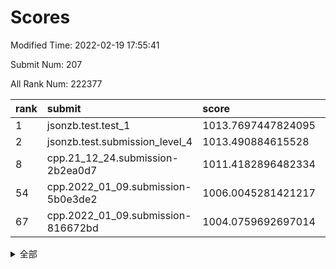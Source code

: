# Scores

Modified Time: 2022-02-19 17:55:41

Submit Num: 207

All Rank Num: 222377

| rank |               submit               |       score        |       sigma        | pk_num |
| :--- | :--------------------------------- | :----------------- | :----------------- | :----- |
| 1    | jsonzb.test.test_1                 | 1013.7697447824095 | 0.8134958170965703 | 4297   |
| 2    | jsonzb.test.submission_level_4     | 1013.490884615528  | 0.7998815144169483 | 4295   |
| 8    | cpp.21_12_24.submission-2b2ea0d7   | 1011.4182896482334 | 0.7975127854007424 | 4295   |
| 54   | cpp.2022_01_09.submission-5b0e3de2 | 1006.0045281421217 | 0.7162681911870613 | 4295   |
| 67   | cpp.2022_01_09.submission-816672bd | 1004.0759692697014 | 0.7102373906638189 | 4297   |


<details>
<summary>全部</summary>

| rank |                 submit                 |       score        |       sigma        | pk_num |
| :--- | :------------------------------------- | :----------------- | :----------------- | :----- |
| 1    | jsonzb.test.test_1                     | 1013.7697447824095 | 0.8134958170965703 | 4297   |
| 2    | jsonzb.test.submission_level_4         | 1013.490884615528  | 0.7998815144169483 | 4295   |
| 3    | gobigger.level_3.submission_level_3_4  | 1012.7132060452786 | 0.785032981882801  | 4298   |
| 4    | gobigger.level_3.submission_level_3_32 | 1012.0601209206272 | 0.7634991597222621 | 4295   |
| 5    | gobigger.level_3.submission_level_3_25 | 1011.6301704647486 | 0.7817534656000461 | 4298   |
| 6    | gobigger.level_3.submission_level_3_2  | 1011.5198294100161 | 0.7866387054449919 | 4302   |
| 7    | gobigger.level_3.submission_level_3_48 | 1011.5127837021131 | 0.7797690228032648 | 4293   |
| 8    | cpp.21_12_24.submission-2b2ea0d7       | 1011.4182896482334 | 0.7975127854007424 | 4295   |
| 9    | gobigger.level_3.submission_level_3_44 | 1011.2974039601581 | 0.7701251738151201 | 4299   |
| 10   | gobigger.level_3.submission_level_3_1  | 1011.2545936258762 | 0.7759106866928127 | 4301   |
| 11   | gobigger.level_3.submission_level_3_12 | 1010.9862373848846 | 0.7575294481537443 | 4295   |
| 12   | gobigger.level_3.submission_level_3_23 | 1010.9490551661931 | 0.7525621249318128 | 4300   |
| 13   | gobigger.level_3.submission_level_3_22 | 1010.7057425807012 | 0.7510213618511309 | 4300   |
| 14   | gobigger.level_3.submission_level_3_10 | 1010.6256993874423 | 0.739255355614743  | 4302   |
| 15   | gobigger.level_3.submission_level_3_33 | 1010.6141964733192 | 0.7624135503309589 | 4291   |
| 16   | gobigger.level_3.submission_level_3_34 | 1010.6038264768513 | 0.7561821028266933 | 4300   |
| 17   | gobigger.level_3.submission_level_3_35 | 1010.5709424757557 | 0.7634889426929955 | 4297   |
| 18   | gobigger.level_3.submission_level_3_8  | 1010.3602232963033 | 0.7615251586131286 | 4299   |
| 19   | gobigger.level_3.submission_level_3_27 | 1010.3103128813984 | 0.760676389202993  | 4295   |
| 20   | gobigger.level_3.submission_level_3_37 | 1010.264217176012  | 0.7470125478513492 | 4296   |
| 21   | gobigger.level_3.submission_level_3_38 | 1010.19764887656   | 0.7472901089492685 | 4293   |
| 22   | gobigger.level_3.submission_level_3_21 | 1010.1580236880399 | 0.7567604980930616 | 4296   |
| 23   | gobigger.level_3.submission_level_3_11 | 1010.1555573418101 | 0.7464953088671958 | 4295   |
| 24   | gobigger.level_3.submission_level_3_0  | 1010.1248124375721 | 0.7512393017229538 | 4296   |
| 25   | gobigger.level_3.submission_level_3_36 | 1010.1194246591903 | 0.7431366315360511 | 4303   |
| 26   | gobigger.level_3.submission_level_3_15 | 1010.1078805327207 | 0.7569818482073228 | 4296   |
| 27   | gobigger.level_3.submission_level_3_19 | 1010.0869184083537 | 0.7776723896230912 | 4300   |
| 28   | gobigger.level_3.submission_level_3_7  | 1010.0064857895719 | 0.7712321858578941 | 4297   |
| 29   | gobigger.level_3.submission_level_3_5  | 1009.9902312291435 | 0.7655722625574855 | 4302   |
| 30   | gobigger.level_3.submission_level_3_31 | 1009.9633363255348 | 0.7747689974405783 | 4298   |
| 31   | gobigger.level_3.submission_level_3_40 | 1009.9530355615469 | 0.7606170612471966 | 4298   |
| 32   | gobigger.level_3.submission_level_3_9  | 1009.9274486678403 | 0.7612465958667586 | 4297   |
| 33   | gobigger.level_3.submission_level_3_42 | 1009.9136099005302 | 0.745581394524617  | 4296   |
| 34   | gobigger.level_3.submission_level_3_47 | 1009.8126751165495 | 0.7604623492294398 | 4294   |
| 35   | gobigger.level_3.submission_level_3_28 | 1009.7151363845347 | 0.7682572804624757 | 4298   |
| 36   | gobigger.level_3.submission_level_3_39 | 1009.7010921765437 | 0.7616296714947146 | 4301   |
| 37   | gobigger.level_3.submission_level_3_13 | 1009.5819115061756 | 0.7563245656493746 | 4294   |
| 38   | gobigger.level_3.submission_level_3_18 | 1009.4848587614921 | 0.7425480550162484 | 4300   |
| 39   | gobigger.level_3.submission_level_3_46 | 1009.4623822657068 | 0.7434772007010628 | 4297   |
| 40   | gobigger.level_3.submission_level_3_16 | 1009.4340089962554 | 0.7601247786469362 | 4291   |
| 41   | gobigger.level_3.submission_level_3_14 | 1009.2664791788815 | 0.7528005062455155 | 4296   |
| 42   | gobigger.level_3.submission_level_3_3  | 1009.2513503910928 | 0.7692088722381136 | 4298   |
| 43   | gobigger.level_3.submission_level_3_6  | 1009.217843355729  | 0.750938772696469  | 4298   |
| 44   | gobigger.level_3.submission_level_3_30 | 1009.1933038572722 | 0.7521759719378593 | 4302   |
| 45   | gobigger.level_3.submission_level_3_29 | 1009.1538274258139 | 0.7405683900249472 | 4299   |
| 46   | gobigger.level_3.submission_level_3_20 | 1009.1011865542583 | 0.7497832524765755 | 4297   |
| 47   | gobigger.level_3.submission_level_3_45 | 1009.099423063681  | 0.7469178979355817 | 4296   |
| 48   | gobigger.level_3.submission_level_3_43 | 1008.9671352904492 | 0.7479860296829545 | 4295   |
| 49   | gobigger.level_3.submission_level_3_17 | 1008.9670111381283 | 0.7285342634475794 | 4291   |
| 50   | gobigger.level_3.submission_level_3_49 | 1008.6940782266669 | 0.7439881449035184 | 4300   |
| 51   | gobigger.level_3.submission_level_3_41 | 1008.3056491482727 | 0.7530818550370633 | 4296   |
| 52   | gobigger.level_3.submission_level_3_24 | 1008.1532201548584 | 0.7751214851747231 | 4290   |
| 53   | gobigger.level_3.submission_level_3_26 | 1008.1335098380183 | 0.7477496170192703 | 4299   |
| 54   | cpp.2022_01_09.submission-5b0e3de2     | 1006.0045281421217 | 0.7162681911870613 | 4295   |
| 55   | gobigger.level_1.submission_level_1_29 | 1005.1700579090373 | 0.7160651205011312 | 4295   |
| 56   | gobigger.level_1.submission_level_1_36 | 1004.7117870127291 | 0.7196027872543399 | 4293   |
| 57   | gobigger.level_1.submission_level_1_23 | 1004.4949549394161 | 0.7191475164867909 | 4298   |
| 58   | gobigger.level_1.submission_level_1_7  | 1004.4601107374036 | 0.7223711972803293 | 4299   |
| 59   | gobigger.level_1.submission_level_1_15 | 1004.364343763954  | 0.7275128740307827 | 4295   |
| 60   | gobigger.level_1.submission_level_1_22 | 1004.3073881887912 | 0.7278826322749331 | 4299   |
| 61   | gobigger.level_1.submission_level_1_8  | 1004.303484222559  | 0.7027014132690873 | 4294   |
| 62   | gobigger.level_1.submission_level_1_33 | 1004.2777719754197 | 0.7061871569070781 | 4294   |
| 63   | gobigger.level_1.submission_level_1_24 | 1004.2589554253977 | 0.7230916550565989 | 4300   |
| 64   | gobigger.level_1.submission_level_1_34 | 1004.2043778594993 | 0.7240939937650385 | 4296   |
| 65   | gobigger.level_1.submission_level_1_44 | 1004.1759581190584 | 0.7253987478812627 | 4297   |
| 66   | gobigger.level_1.submission_level_1_17 | 1004.102145052134  | 0.7242386975272832 | 4295   |
| 67   | cpp.2022_01_09.submission-816672bd     | 1004.0759692697014 | 0.7102373906638189 | 4297   |
| 68   | gobigger.level_1.submission_level_1_48 | 1004.0471319874046 | 0.719943569303135  | 4297   |
| 69   | gobigger.level_1.submission_level_1_38 | 1003.87142691274   | 0.7107347089940605 | 4298   |
| 70   | gobigger.level_1.submission_level_1_0  | 1003.7608918607843 | 0.7273551157012511 | 4295   |
| 71   | gobigger.level_1.submission_level_1_21 | 1003.7186370699809 | 0.7165131773665353 | 4298   |
| 72   | gobigger.level_1.submission_level_1_40 | 1003.7141955225458 | 0.7199014002629034 | 4303   |
| 73   | gobigger.level_1.submission_level_1_18 | 1003.6705145143133 | 0.7174081322074625 | 4302   |
| 74   | gobigger.level_1.submission_level_1_13 | 1003.6176142317896 | 0.7125946515209653 | 4300   |
| 75   | gobigger.level_1.submission_level_1_31 | 1003.5425746441615 | 0.7287259248205795 | 4298   |
| 76   | gobigger.level_1.submission_level_1_14 | 1003.541104441664  | 0.7275001577293763 | 4295   |
| 77   | gobigger.level_1.submission_level_1_28 | 1003.536358271614  | 0.7142275851331398 | 4301   |
| 78   | gobigger.level_1.submission_level_1_49 | 1003.5237429223454 | 0.7106276671130327 | 4296   |
| 79   | gobigger.level_1.submission_level_1_42 | 1003.4815201723599 | 0.7128608430651947 | 4296   |
| 80   | gobigger.level_1.submission_level_1_45 | 1003.388181449204  | 0.7173020288057393 | 4293   |
| 81   | gobigger.level_1.submission_level_1_26 | 1003.3127894039026 | 0.7161649972600626 | 4302   |
| 82   | gobigger.level_1.submission_level_1_47 | 1003.2299285659037 | 0.718911842750665  | 4300   |
| 83   | gobigger.level_1.submission_level_1_25 | 1003.1381454902819 | 0.7090012220914532 | 4301   |
| 84   | gobigger.level_1.submission_level_1_35 | 1003.132352429581  | 0.7182519709638944 | 4297   |
| 85   | gobigger.level_1.submission_level_1_39 | 1003.1211320625516 | 0.7139223431800762 | 4294   |
| 86   | gobigger.level_1.submission_level_1_20 | 1003.0857324841193 | 0.7100530178568909 | 4300   |
| 87   | gobigger.level_1.submission_level_1_5  | 1003.0403485462894 | 0.7246175652028563 | 4296   |
| 88   | gobigger.level_1.submission_level_1_43 | 1002.9856910821479 | 0.7152477720357933 | 4289   |
| 89   | gobigger.level_1.submission_level_1_32 | 1002.9032162675059 | 0.7067445734129546 | 4298   |
| 90   | gobigger.level_1.submission_level_1_37 | 1002.8694660620954 | 0.6995549627382065 | 4295   |
| 91   | gobigger.level_1.submission_level_1_30 | 1002.862033837352  | 0.7107728414451806 | 4300   |
| 92   | gobigger.level_1.submission_level_1_41 | 1002.795195091538  | 0.7122611051185185 | 4296   |
| 93   | gobigger.level_1.submission_level_1_16 | 1002.693533109409  | 0.7121830348203853 | 4297   |
| 94   | gobigger.level_1.submission_level_1_6  | 1002.5822620917143 | 0.7153762988145782 | 4298   |
| 95   | gobigger.level_1.submission_level_1_3  | 1002.5655716116698 | 0.70694835953403   | 4302   |
| 96   | gobigger.level_1.submission_level_1_1  | 1002.4654580924574 | 0.7221339375205926 | 4296   |
| 97   | gobigger.level_1.submission_level_1_11 | 1002.3896329602221 | 0.7167648260915697 | 4302   |
| 98   | gobigger.level_1.submission_level_1_9  | 1002.3847992327352 | 0.7221204986503731 | 4301   |
| 99   | gobigger.level_1.submission_level_1_27 | 1002.3607938059824 | 0.7200942457815646 | 4300   |
| 100  | gobigger.level_1.submission_level_1_2  | 1002.3575018850122 | 0.7125393783137212 | 4293   |
| 101  | gobigger.level_1.submission_level_1_12 | 1002.2448428281314 | 0.7128701875186341 | 4299   |
| 102  | gobigger.level_1.submission_level_1_10 | 1001.9962598294525 | 0.7156840947998719 | 4295   |
| 103  | gobigger.level_1.submission_level_1_46 | 1001.9669620430375 | 0.7111574566121747 | 4295   |
| 104  | gobigger.level_1.submission_level_1_19 | 1001.7187104483495 | 0.7084860271752058 | 4295   |
| 105  | gobigger.level_1.submission_level_1_4  | 1001.137779403831  | 0.7092793992767785 | 4294   |
| 106  | gobigger.random.submission_random_41   | 997.3973825976535  | 0.7062584306947919 | 4292   |
| 107  | gobigger.random.submission_random_42   | 997.3317534593824  | 0.7150001922828311 | 4299   |
| 108  | gobigger.random.submission_random_40   | 997.2019937633921  | 0.7059226148012429 | 4301   |
| 109  | gobigger.random.submission_random_6    | 997.0802404459006  | 0.7109032428374575 | 4299   |
| 110  | gobigger.random.submission_random_36   | 997.0679579679654  | 0.7208499607849131 | 4293   |
| 111  | gobigger.random.submission_random_48   | 996.9530005232385  | 0.7225085652149054 | 4295   |
| 112  | gobigger.random.submission_random_10   | 996.888450611379   | 0.7096872369025427 | 4293   |
| 113  | gobigger.random.submission_random_44   | 996.8830814075453  | 0.7060763098189575 | 4302   |
| 114  | gobigger.random.submission_random_34   | 996.7956937185027  | 0.7172037781902451 | 4295   |
| 115  | gobigger.random.submission_random_37   | 996.6918007674059  | 0.7210980495448359 | 4297   |
| 116  | gobigger.random.submission_random_28   | 996.6545581339126  | 0.7200510491289275 | 4297   |
| 117  | gobigger.random.submission_random_21   | 996.6516843899713  | 0.69338915632537   | 4296   |
| 118  | gobigger.random.submission_random_47   | 996.6019216531255  | 0.7038842248780919 | 4293   |
| 119  | gobigger.random.submission_random_17   | 996.5994105680352  | 0.6967425912840919 | 4297   |
| 120  | gobigger.random.submission_random_23   | 996.5386342083923  | 0.7013180280794576 | 4293   |
| 121  | gobigger.random.submission_random_5    | 996.4554748027062  | 0.7166015230830607 | 4299   |
| 122  | gobigger.random.submission_random_38   | 996.3273595538902  | 0.7030860804793994 | 4296   |
| 123  | gobigger.random.submission_random_14   | 996.2830656302948  | 0.7002835820015781 | 4288   |
| 124  | gobigger.random.submission_random_12   | 996.2572179767001  | 0.7100245819070237 | 4297   |
| 125  | gobigger.random.submission_random_4    | 996.2476311448783  | 0.7201562124070566 | 4293   |
| 126  | gobigger.random.submission_random_35   | 996.2456934505659  | 0.7104544185277171 | 4303   |
| 127  | gobigger.random.submission_random_24   | 996.1412381334545  | 0.708179433337551  | 4298   |
| 128  | gobigger.random.submission_random_3    | 996.1124205603335  | 0.7110627390525449 | 4296   |
| 129  | gobigger.random.submission_random_46   | 996.0945263412348  | 0.7110650199307693 | 4302   |
| 130  | gobigger.random.submission_random_2    | 995.9298321229201  | 0.7210297406552103 | 4297   |
| 131  | gobigger.random.submission_random_16   | 995.8124868066853  | 0.724420916957906  | 4297   |
| 132  | gobigger.random.submission_random_19   | 995.7498724174895  | 0.7216846793883569 | 4300   |
| 133  | gobigger.random.submission_random_49   | 995.7375943741562  | 0.7123384369447636 | 4301   |
| 134  | gobigger.random.submission_random_27   | 995.677502468319   | 0.7118563132383711 | 4300   |
| 135  | gobigger.random.submission_random_30   | 995.6314401060675  | 0.7116932974580754 | 4299   |
| 136  | gobigger.random.submission_random_7    | 995.6074448496443  | 0.7175088243304193 | 4298   |
| 137  | gobigger.random.submission_random_13   | 995.4914593049162  | 0.7193344984957856 | 4298   |
| 138  | gobigger.random.submission_random_22   | 995.4865565008437  | 0.7060934296507724 | 4297   |
| 139  | gobigger.random.submission_random_15   | 995.4660023065602  | 0.7093830717781969 | 4295   |
| 140  | gobigger.random.submission_random_20   | 995.449337292384   | 0.739049971465951  | 4297   |
| 141  | gobigger.random.submission_random_33   | 995.4442539798273  | 0.7186931713875769 | 4299   |
| 142  | gobigger.random.submission_random_43   | 995.4040015181162  | 0.7131823859358477 | 4297   |
| 143  | gobigger.random.submission_random_9    | 995.282471229044   | 0.7105455304183919 | 4296   |
| 144  | gobigger.random.submission_random_25   | 995.2752807008562  | 0.713215437429157  | 4296   |
| 145  | gobigger.random.submission_random_31   | 995.220131284629   | 0.6997057294186918 | 4297   |
| 146  | gobigger.random.submission_random_11   | 994.9338458280862  | 0.7259401551852206 | 4299   |
| 147  | gobigger.random.submission_random_39   | 994.9066213513753  | 0.7259115815847237 | 4297   |
| 148  | gobigger.random.submission_random_18   | 994.8350363706799  | 0.7030730566754083 | 4298   |
| 149  | gobigger.random.submission_random_0    | 994.739113691196   | 0.7132600499833188 | 4294   |
| 150  | gobigger.random.submission_random_8    | 994.6700360742784  | 0.7222856598160977 | 4300   |
| 151  | gobigger.random.submission_random_29   | 994.5819242232006  | 0.716197500037766  | 4297   |
| 152  | gobigger.random.submission_random_45   | 994.4384290847225  | 0.7325643720964593 | 4297   |
| 153  | gobigger.random.submission_random_32   | 994.3117373069426  | 0.7149071136129572 | 4300   |
| 154  | gobigger.random.submission_random_1    | 994.2209378197956  | 0.7164727690174538 | 4294   |
| 155  | gobigger.level_2.submission_level_2_17 | 994.219069497808   | 0.7270629642780777 | 4299   |
| 156  | gobigger.random.submission_random_26   | 994.0141026413706  | 0.7268852128496874 | 4297   |
| 157  | gobigger.level_2.submission_level_2_37 | 993.8304485031598  | 0.7451752821973207 | 4296   |
| 158  | gobigger.level_2.submission_level_2_40 | 993.4719139249528  | 0.7317687547898715 | 4300   |
| 159  | gobigger.level_2.submission_level_2_27 | 993.3708141276784  | 0.7151519083316199 | 4298   |
| 160  | gobigger.level_2.submission_level_2_24 | 993.3026033993355  | 0.7432705980735208 | 4303   |
| 161  | gobigger.level_2.submission_level_2_10 | 993.2394113760118  | 0.746664817326433  | 4299   |
| 162  | gobigger.level_2.submission_level_2_30 | 993.0889458061802  | 0.7416158840546929 | 4294   |
| 163  | gobigger.level_2.submission_level_2_8  | 993.0649444887019  | 0.7459941987923027 | 4300   |
| 164  | gobigger.level_2.submission_level_2_11 | 993.0509313841685  | 0.7215958778982157 | 4298   |
| 165  | gobigger.level_2.submission_level_2_9  | 992.7958392546343  | 0.741199239625147  | 4297   |
| 166  | gobigger.level_2.submission_level_2_41 | 992.7311677498635  | 0.7395174270144467 | 4302   |
| 167  | gobigger.level_2.submission_level_2_6  | 992.6815478935423  | 0.7410204142091509 | 4295   |
| 168  | gobigger.level_2.submission_level_2_7  | 992.6288012047627  | 0.7620949933733054 | 4298   |
| 169  | gobigger.level_2.submission_level_2_13 | 992.5973427163436  | 0.7332729253223997 | 4290   |
| 170  | gobigger.level_2.submission_level_2_16 | 992.5954210448742  | 0.7466512981221186 | 4296   |
| 171  | gobigger.level_2.submission_level_2_28 | 992.5613967960976  | 0.7371132229727472 | 4297   |
| 172  | gobigger.level_2.submission_level_2_38 | 992.5525906379701  | 0.7347316380826352 | 4296   |
| 173  | gobigger.level_2.submission_level_2_20 | 992.5153427653995  | 0.7524223276957068 | 4299   |
| 174  | gobigger.level_2.submission_level_2_39 | 992.4605961251768  | 0.7450725049936339 | 4294   |
| 175  | gobigger.level_2.submission_level_2_34 | 992.4215388891229  | 0.743597364209949  | 4300   |
| 176  | gobigger.level_2.submission_level_2_25 | 992.3895632174028  | 0.730224044926511  | 4296   |
| 177  | gobigger.level_2.submission_level_2_2  | 992.3553675387055  | 0.7420064455295908 | 4301   |
| 178  | gobigger.level_2.submission_level_2_43 | 992.2119829203564  | 0.7463243482412557 | 4296   |
| 179  | gobigger.level_2.submission_level_2_33 | 992.1897320604401  | 0.7468501836132393 | 4295   |
| 180  | gobigger.level_2.submission_level_2_22 | 992.1617660340848  | 0.777099198554091  | 4301   |
| 181  | gobigger.level_2.submission_level_2_31 | 992.1259709416053  | 0.732197012404864  | 4293   |
| 182  | gobigger.level_2.submission_level_2_29 | 992.0852476137532  | 0.7411625321769346 | 4299   |
| 183  | gobigger.level_2.submission_level_2_49 | 992.0184349165652  | 0.7289867447602707 | 4297   |
| 184  | gobigger.level_2.submission_level_2_0  | 991.9473326097637  | 0.7506381148755962 | 4296   |
| 185  | gobigger.level_2.submission_level_2_21 | 991.8479571172295  | 0.739607248975566  | 4299   |
| 186  | gobigger.level_2.submission_level_2_47 | 991.7827919851247  | 0.7631126464951599 | 4301   |
| 187  | gobigger.level_2.submission_level_2_26 | 991.7699460243742  | 0.7681117938022815 | 4298   |
| 188  | gobigger.level_2.submission_level_2_23 | 991.5282647611243  | 0.731681041151181  | 4299   |
| 189  | gobigger.level_2.submission_level_2_15 | 991.5199407862403  | 0.7633895456649779 | 4302   |
| 190  | gobigger.level_2.submission_level_2_4  | 991.4500298172379  | 0.7448954839544892 | 4296   |
| 191  | gobigger.level_2.submission_level_2_35 | 991.3916119145797  | 0.7671282773773475 | 4294   |
| 192  | gobigger.level_2.submission_level_2_48 | 991.290597161097   | 0.7646086267591883 | 4293   |
| 193  | gobigger.level_2.submission_level_2_12 | 991.2681141551051  | 0.760136771350867  | 4297   |
| 194  | gobigger.level_2.submission_level_2_36 | 991.2414319621228  | 0.7614953261834678 | 4295   |
| 195  | gobigger.level_2.submission_level_2_5  | 991.1724327506456  | 0.7636384080237241 | 4299   |
| 196  | gobigger.level_2.submission_level_2_32 | 990.9227573878715  | 0.7539625431770917 | 4299   |
| 197  | gobigger.level_2.submission_level_2_46 | 990.9120158745312  | 0.7612443634664248 | 4300   |
| 198  | gobigger.level_2.submission_level_2_18 | 990.9059653918715  | 0.7611423110502673 | 4302   |
| 199  | gobigger.level_2.submission_level_2_44 | 990.8980486288725  | 0.7592703792025272 | 4296   |
| 200  | gobigger.level_2.submission_level_2_19 | 990.8887681400604  | 0.7488771223397841 | 4297   |
| 201  | gobigger.level_2.submission_level_2_42 | 990.7640756931901  | 0.7502508467813023 | 4291   |
| 202  | gobigger.level_2.submission_level_2_3  | 990.5934664013641  | 0.7705408912564183 | 4299   |
| 203  | gobigger.level_2.submission_level_2_45 | 990.5795811759042  | 0.7743240290056773 | 4296   |
| 204  | gobigger.level_2.submission_level_2_1  | 990.5510989351284  | 0.7429193506320967 | 4292   |
| 205  | gobigger.level_2.submission_level_2_14 | 989.8777447813497  | 0.770956601008492  | 4298   |
| 206  | gobigger.none.submission_none_1        | 978.6931876572097  | 1.229032549678557  | 4295   |
| 207  | gobigger.none.submission_none_0        | 977.0750918857511  | 1.345544981811606  | 4296   |

</details>